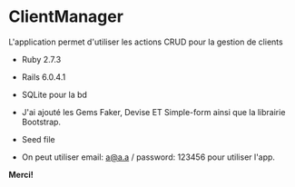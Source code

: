  # ClientManager

L'application permet d'utiliser les actions CRUD pour la gestion de clients

* Ruby 2.7.3

* Rails 6.0.4.1

* SQLite pour la bd

* J'ai ajouté les Gems Faker, Devise ET Simple-form ainsi que la librairie Bootstrap.

* Seed file

* On peut utiliser email: a@a.a / password: 123456 pour utiliser l'app.

**Merci!**
